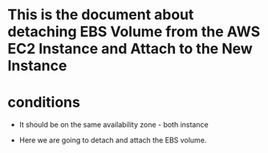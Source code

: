 # This is the document about detaching EBS Volume from the AWS EC2 Instance and Attach to the New Instance

# conditions 

- It should be on the same availability zone - both instance

- Here we are going to detach and attach the EBS volume.
